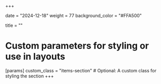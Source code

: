 +++

date = "2024-12-18"
weight = 77
background_color = "#FFA500"

title = ""

# Custom parameters for styling or use in layouts
[params]
  custom_class = "items-section"  # Optional: A custom class for styling the section
+++

